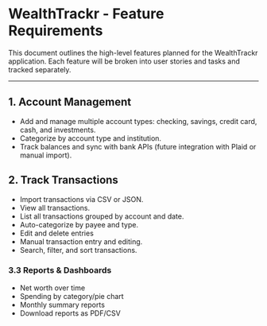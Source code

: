 # WealthTrackr - Feature Requirements

This document outlines the high-level features planned for the WealthTrackr application. Each feature will be broken into user stories and tasks and tracked separately.

---

## 1. Account Management
- Add and manage multiple account types: checking, savings, credit card, cash, and investments.
- Categorize by account type and institution.
- Track balances and sync with bank APIs (future integration with Plaid or manual import).

## 2. Track Transactions
- Import transactions via CSV or JSON.
- View all transactions.
- List all transactions grouped by account and date.
- Auto-categorize by payee and type.
- Edit and delete entries
- Manual transaction entry and editing.
- Search, filter, and sort transactions.

### 3.3 Reports & Dashboards
- Net worth over time
- Spending by category/pie chart
- Monthly summary reports
- Download reports as PDF/CSV
